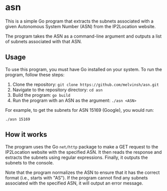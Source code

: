 # asn

This is a simple Go program that extracts the subnets associated with a given Autonomous System Number (ASN) from the IP2Location website. 

The program takes the ASN as a command-line argument and outputs a list of subnets associated with that ASN.

## Usage

To use this program, you must have Go installed on your system. To run the program, follow these steps:

1. Clone the repository: `git clone https://github.com/melvinsh/asn.git`
2. Navigate to the repository directory: `cd asn`
3. Build the program: `go build`
4. Run the program with an ASN as the argument: `./asn <ASN>`

For example, to get the subnets for ASN 15169 (Google), you would run:

```
./asn 15169
```

## How it works

The program uses the Go `net/http` package to make a GET request to the IP2Location website with the specified ASN. It then reads the response and extracts the subnets using regular expressions. Finally, it outputs the subnets to the console.

Note that the program normalizes the ASN to ensure that it has the correct format (i.e., starts with "AS"). If the program cannot find any subnets associated with the specified ASN, it will output an error message.
